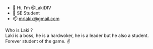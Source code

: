 - 👋 Hi, I’m @LakiDIV
- 👀 SE Student
- 📫 mrlakix@gmail.com

Who is Laki ?  
Laki is a boss, he is a hardwoker, he is a leader but he also a student.  
Forever student of the game. ✌️

<!---
LakiDIV/LakiDIV is a ✨ special ✨ repository because its `README.md` (this file) appears on your GitHub profile.
You can click the Preview link to take a look at your changes.
--->
